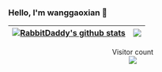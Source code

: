 ### Hello,  I'm wanggaoxian 👋

<div align="center">
  
| <a href="https://github.com/RabbitDaddy/django_blog_tutorial"><img align="center" src="https://github-readme-stats.vercel.app/api?username=RabbitDaddy&show_icons=true&include_all_commits=true&theme=buefy&hide_border=true" alt="RabbitDaddy's github stats" /></a> | <a href="https://github.com/RabbitDaddy/django_blog_tutorial"><img align="center" src="https://github-readme-stats.vercel.app/api/top-langs/?username=RabbitDaddy&layout=compact&theme=buefy&hide_border=true" /></a> |
| ------------- | ------------- |
  
</div>

<p align="center"> 
  Visitor count<br>
  <img src="https://profile-counter.glitch.me/RabbitDaddy/count.svg" />
</p>

